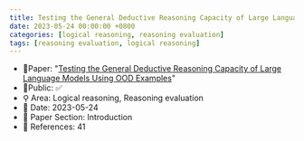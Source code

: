 ```yaml
---
title: Testing the General Deductive Reasoning Capacity of Large Language Models Using OOD Examples
date: 2023-05-24 00:00:00 +0800
categories: [logical reasoning, reasoning evaluation]
tags: [reasoning evaluation, logical reasoning]
---
```


- 📙Paper: "[Testing the General Deductive Reasoning Capacity of Large Language Models Using OOD Examples](https://www.semanticscholar.org/paper/Testing-the-General-Deductive-Reasoning-Capacity-of-Saparov-Pang/c58325547156a70cb27c148e5b57738ca9ce79aa)"
- 🔑Public: ✅
- ⚲ Area: Logical reasoning, Reasoning evaluation
- 📅 Date: 2023-05-24
- 🔎 Paper Section: Introduction
- 📝 References: 41
